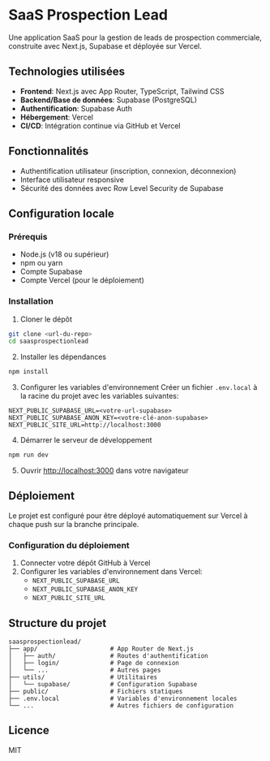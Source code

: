 # SaaS Prospection Lead

Une application SaaS pour la gestion de leads de prospection commerciale, construite avec Next.js, Supabase et déployée sur Vercel.

## Technologies utilisées

- **Frontend**: Next.js avec App Router, TypeScript, Tailwind CSS
- **Backend/Base de données**: Supabase (PostgreSQL)
- **Authentification**: Supabase Auth
- **Hébergement**: Vercel
- **CI/CD**: Intégration continue via GitHub et Vercel

## Fonctionnalités

- Authentification utilisateur (inscription, connexion, déconnexion)
- Interface utilisateur responsive
- Sécurité des données avec Row Level Security de Supabase

## Configuration locale

### Prérequis

- Node.js (v18 ou supérieur)
- npm ou yarn
- Compte Supabase
- Compte Vercel (pour le déploiement)

### Installation

1. Cloner le dépôt
```bash
git clone <url-du-repo>
cd saasprospectionlead
```

2. Installer les dépendances
```bash
npm install
```

3. Configurer les variables d'environnement
Créer un fichier `.env.local` à la racine du projet avec les variables suivantes:
```
NEXT_PUBLIC_SUPABASE_URL=<votre-url-supabase>
NEXT_PUBLIC_SUPABASE_ANON_KEY=<votre-clé-anon-supabase>
NEXT_PUBLIC_SITE_URL=http://localhost:3000
```

4. Démarrer le serveur de développement
```bash
npm run dev
```

5. Ouvrir [http://localhost:3000](http://localhost:3000) dans votre navigateur

## Déploiement

Le projet est configuré pour être déployé automatiquement sur Vercel à chaque push sur la branche principale.

### Configuration du déploiement

1. Connecter votre dépôt GitHub à Vercel
2. Configurer les variables d'environnement dans Vercel:
   - `NEXT_PUBLIC_SUPABASE_URL`
   - `NEXT_PUBLIC_SUPABASE_ANON_KEY`
   - `NEXT_PUBLIC_SITE_URL`

## Structure du projet

```
saasprospectionlead/
├── app/                    # App Router de Next.js
│   ├── auth/               # Routes d'authentification
│   ├── login/              # Page de connexion
│   └── ...                 # Autres pages
├── utils/                  # Utilitaires
│   └── supabase/           # Configuration Supabase
├── public/                 # Fichiers statiques
├── .env.local              # Variables d'environnement locales
└── ...                     # Autres fichiers de configuration
```

## Licence

MIT
